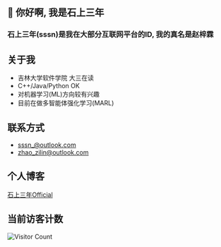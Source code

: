 ## 👋 你好啊, 我是石上三年
### 石上三年(sssn)是我在大部分互联网平台的ID, 我的真名是赵梓霖

## 关于我
- 吉林大学软件学院 大三在读
- C++/Java/Python OK 
- 对机器学习(ML)方向较有兴趣
- 目前在做多智能体强化学习(MARL)
  
## 联系方式
- sssn_@outlook.com
- zhao_zilin@outlook.com

## 个人博客
[石上三年Official](https://blog.sssn.tech)

## 当前访客计数
![Visitor Count](https://profile-counter.glitch.me/sssn-tech/count.svg)


<!--
**sssn-tech/sssn-tech** is a ✨ _special_ ✨ repository because its `README.md` (this file) appears on your GitHub profile.

Here are some ideas to get you started:

- 🔭 I’m currently working on ...
- 🌱 I’m currently learning ...
- 👯 I’m looking to collaborate on ...
- 🤔 I’m looking for help with ...
- 💬 Ask me about ...
- 📫 How to reach me: ...
- 😄 Pronouns: ...
- ⚡ Fun fact: ...
-->
